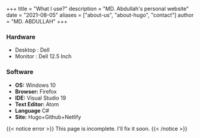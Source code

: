 +++
title = "What I use?"
description = "MD. Abdullah's personal website"
date = "2021-08-05"
aliases = ["about-us", "about-hugo", "contact"]
author = "MD. ABDULLAH"
+++

### Hardware

- Desktop : Dell
- Monitor : Dell 12.5 Inch


### Software
- **OS:** Windows 10
- **Browser:** Firefox
- **IDE:** Visual Studio 19
- **Text Editor:** Atom
- **Language** C#
- **Site:** Hugo+Github+Netlify


{{< notice error >}}
This page is incomplete. I'll fix it soon.
{{< /notice >}}
